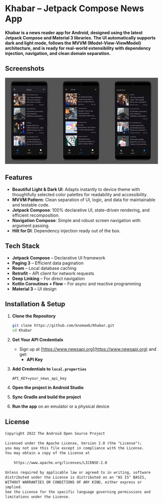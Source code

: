 # Khabar – Jetpack Compose News App

#### Khabar is a news reader app for Android, designed using the latest Jetpack Compose and Material 3 libraries. The UI automatically supports dark and light mode, follows the MVVM (Model-View-ViewModel) architecture, and is ready for real-world extensibility with dependency injection, navigation, and clean domain separation.

## Screenshots

![Screenshot](screenshots/khabar_cover.png "Screenshot")

## Features
* **Beautiful Light & Dark UI**: Adapts instantly to device theme with thoughtfully selected color palettes for readability and accessibility.
* **MVVM Pattern**: Clean separation of UI, logic, and data for maintainable and testable code.
* **Jetpack Compose**: 100% declarative UI, state-driven rendering, and efficient recomposition.
* **Navigation Compose**: Simple and robust screen navigation with argument passing.
* **Hilt for DI**: Dependency injection ready out of the box.

## Tech Stack

- **Jetpack Compose** – Declarative UI framework
- **Paging 3** – Efficient data pagination
- **Room** – Local database caching
- **Retrofit** – API client for network requests
- **Deep Linking** – For direct navigation
- **Kotlin Coroutines + Flow** – For async and reactive programming
- **Material 3** – UI design

## Installation & Setup

1. **Clone the Repository**
   ```bash
   git clone https://github.com/knomaeb/Khabar.git
   cd Khabar
   ```

2. **Get Your API Credentials**
    - Sign up at [https://www.newsapi.org](https://www.newsapi.org) and get:
        - **API Key**

3. **Add Credentials to `local.properties`**
   ```properties
   API_KEY=your_news_api_key
   ```

4. **Open the project in Android Studio**

5. **Sync Gradle and build the project**

6. **Run the app** on an emulator or a physical device

## License

```
Copyright 2022 The Android Open Source Project

Licensed under the Apache License, Version 2.0 (the "License");
you may not use this file except in compliance with the License.
You may obtain a copy of the License at

    https://www.apache.org/licenses/LICENSE-2.0

Unless required by applicable law or agreed to in writing, software
distributed under the License is distributed on an "AS IS" BASIS,
WITHOUT WARRANTIES OR CONDITIONS OF ANY KIND, either express or implied.
See the License for the specific language governing permissions and
limitations under the License.
```
